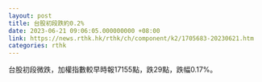 ```yaml
---
layout: post
title: 台股初段跌約0.2%
date: 2023-06-21 09:06:05.000000000 +08:00
link: https://news.rthk.hk/rthk/ch/component/k2/1705683-20230621.htm
categories: rthk
---
```


台股初段微跌，加權指數較早時報17155點，跌29點，跌幅0.17%。
